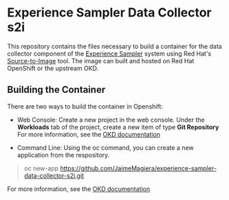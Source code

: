 # Experience Sampler Data Collector s2i

This repository contains the files necessary to build a container for the data collector component of the [Experience Sampler](http://www.experiencesampler.com) system using Red Hat's [Source-to-Image](https://github.com/openshift/source-to-image) tool. The image can built and hosted on Red Hat OpenShift or the upstream OKD. 

## Building the Container ##
There are two ways to build the container in Openshift:

* Web Console: Create a new project in the web console. Under the **Workloads** tab of the project, create a new item of type **Git Repository** For more information, see the [OKD documentation](https://docs.okd.io/latest/applications/application_life_cycle_management/odc-creating-applications-using-developer-perspective.html) 

* Command Line: Using the oc command, you can create a new application from the respository.
> oc new-app https://github.com/JaimeMagiera/experience-sampler-data-collector-s2i.git
 
 For more information, see the [OKD documentation](https://docs.okd.io/latest/applications/application_life_cycle_management/creating-applications-using-cli.html)
